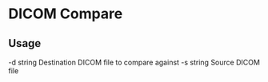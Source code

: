 # DICOM Compare

## Usage
  -d string
    	Destination DICOM file to compare against
  -s string
    	Source DICOM file
